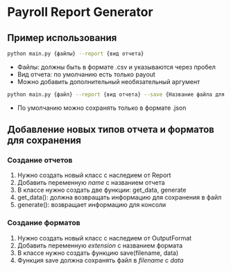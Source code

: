 # Payroll Report Generator

## Пример использования

```bash
python main.py {файлы} --report {вид отчета}
```
* Файлы: должны быть в формате .csv и указываются через пробел
* Вид отчета: по умолчанию есть только payout
* Можно добавить дополнительный необязательный аргумент 
```bash
python main.py {файл} --report {вид отчета} --save {Название файла для сохранения}
```
* По умолчанию можно сохранять только в формате .json

## Добавление новых типов отчета и форматов для сохранения

### Создание отчетов

1. Нужно создать новый класс с наследием от Report
2. Добавить переменную *name* с названием отчета
3. В классе нужно создать две функции: get_data, generate
4. get_data(): должна возвращать информацию для сохранения в файл
5. generate(): возвращает информацию для консоли

### Создание форматов

1. Нужно создать новый класс с наследием от OutputFormat
2. Добавить переменную *extension* с названием формата
3. В классе нужно создать функцию save(filename, data)
4. Функция save должна сохранять файл в *filename* с *data*
